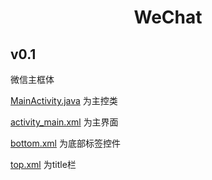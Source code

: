 # <center> WeChat </center>

## v0.1
微信主框体

[MainActivity.java](WeChat/blob/master/app/src/main/java/com/WeChat/MainActivity.java) 为主控类

[activity_main.xml](WeChat/blob/master/app/src/main/res/layout/activity_main.xml) 为主界面

[bottom.xml](WeChat/blob/master/app/src/main/res/layout/bottom.xml) 为底部标签控件

[top.xml](WeChat/blob/master/app/src/main/res/layout/top.xml) 为title栏